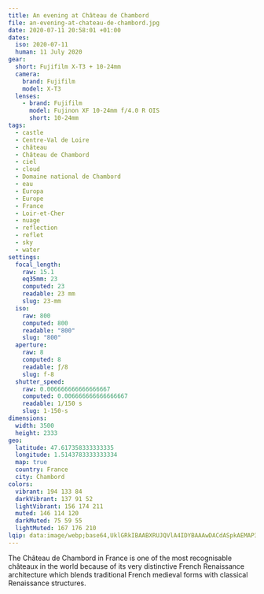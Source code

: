 ```yaml
---
title: An evening at Château de Chambord
file: an-evening-at-chateau-de-chambord.jpg
date: 2020-07-11 20:58:01 +01:00
dates:
  iso: 2020-07-11
  human: 11 July 2020
gear:
  short: Fujifilm X-T3 + 10-24mm
  camera:
    brand: Fujifilm
    model: X-T3
  lenses:
    - brand: Fujifilm
      model: Fujinon XF 10-24mm f/4.0 R OIS
      short: 10-24mm
tags:
  - castle
  - Centre-Val de Loire
  - château
  - Château de Chambord
  - ciel
  - cloud
  - Domaine national de Chambord
  - eau
  - Europa
  - Europe
  - France
  - Loir-et-Cher
  - nuage
  - reflection
  - reflet
  - sky
  - water
settings:
  focal_length:
    raw: 15.1
    eq35mm: 23
    computed: 23
    readable: 23 mm
    slug: 23-mm
  iso:
    raw: 800
    computed: 800
    readable: "800"
    slug: "800"
  aperture:
    raw: 8
    computed: 8
    readable: ƒ/8
    slug: f-8
  shutter_speed:
    raw: 0.006666666666666667
    computed: 0.006666666666666667
    readable: 1/150 s
    slug: 1-150-s
dimensions:
  width: 3500
  height: 2333
geo:
  latitude: 47.617358333333335
  longitude: 1.5143783333333334
  map: true
  country: France
  city: Chambord
colors:
  vibrant: 194 133 84
  darkVibrant: 137 91 52
  lightVibrant: 156 174 211
  muted: 146 114 120
  darkMuted: 75 59 55
  lightMuted: 167 176 210
lqip: data:image/webp;base64,UklGRkIBAABXRUJQVlA4IDYBAAAwDACdASpkAEMAP3GgvFk0v6alNBXac/AuCWMAx+REW4DOqcyJHWXQ7vmRjrUxkvNVydM/St4rSJ6I1xesoTdJz/XYnojmbJWV+tgJAY/Xoh666C/3+OWssEIyP3w+r8+01TNiicUv+1NgAP7b7095C1A7AWYQjwF2siCWBsi+7Zxr853DSeaLPbqQEPHwvvX3sPJwVvheUI0EjNOkM3wga6RI5/DhusyDtoTQ1UreIN0ian0t0htRRWegdxiyCrKrjDrR6ugzj/RAdAaRY9hsFTNAeCK6E+CAmM/boP8bJvulYHutMLOSVLOfL6e03nnKhDJ+uUYFukP8aqfrDM73HJ85yf5eb0X7aOSvXZhvwwOMF5Ps9Sfp8uD5PEP3jEXf7J2SoRgL1MgYsJKYMTww3+flIAAA
---
```


The Château de Chambord in France is one of the most recognisable châteaux in the world because of its very distinctive French Renaissance architecture which blends traditional French medieval forms with classical Renaissance structures.
